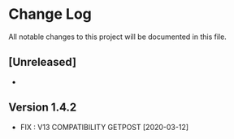 # Change Log
All notable changes to this project will be documented in this file.

## [Unreleased]

- 

## Version 1.4.2
- FIX : V13 COMPATIBILITY GETPOST [2020-03-12]

